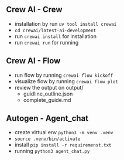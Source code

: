 ## Crew AI - Crew
- installation by run ```uv tool install crewai```
- ```cd crewai/latest-ai-development```
- run ```crewai install``` for installation
- run ```crewai run``` for running

## Crew AI - Flow
- run flow by running ```crewai flow kickoff```
- visualize flow by running ```crewai flow plot```
- review the output on output/
    - guidline_outline.json
    - complete_guide.md

## Autogen - Agent_chat
- create virtual env ```python3 -m venv .venv``` 
- ```source .venv/bin/activate```
- install ```pip install -r requiremenst.txt```
- running ```python3 agent_chat.py```